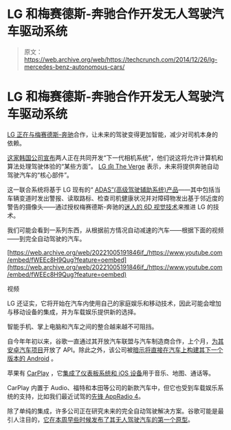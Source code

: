 # LG 和梅赛德斯-奔驰合作开发无人驾驶汽车驱动系统 

> 原文：<https://web.archive.org/web/https://techcrunch.com/2014/12/26/lg-mercedes-benz-autonomous-cars/>

# LG 和梅赛德斯-奔驰合作开发无人驾驶汽车驱动系统

[LG 正在与梅赛德斯-奔驰](https://web.archive.org/web/20221005191846/http://www.lgnewsroom.com/newsroom/contents/64810)合作，让未来的驾驶变得更加智能，减少对司机本身的依赖。

[这家韩国公司宣布](https://web.archive.org/web/20221005191846/http://www.lgnewsroom.com/newsroom/contents/64810)两人正在共同开发“下一代相机系统”，他们说这将允许计算机和算法处理驾驶体验的“某些方面”。 [LG 向 The Verge](https://web.archive.org/web/20221005191846/http://www.theverge.com/2014/12/25/7448935/lg-mercedes-benz-driverless-car-stereo-camera) 表示，未来将提供奔驰自动驾驶汽车的“核心部件”。

这一联合系统将基于 LG 现有的“ [ADAS”(高级驾驶辅助系统)产品](https://web.archive.org/web/20221005191846/http://www.lgvccompany.com/en/products/adas-camera-system)——其中包括当车辆变道时发出警报、读取路标、检查司机健康状况并对障碍物发出基于邻近度的警告的摄像头——通过授权梅赛德斯-奔驰的[迷人的 6D 视觉技术](https://web.archive.org/web/20221005191846/http://www.parkplace.com/news/vehicles/mercedes-benz-6d-vision-safety-2267)来推进 LG 的技术。

我们可能会看到一系列东西，从根据前方情况自动减速的汽车——根据下面的视频——到完全自动驾驶的汽车。

[https://web.archive.org/web/20221005191846if_/https://www.youtube.com/embed/fWEEc8H9Qug?feature=oembed](https://web.archive.org/web/20221005191846if_/https://www.youtube.com/embed/fWEEc8H9Qug?feature=oembed)

视频

LG 还证实，它将开始在汽车内使用自己的家庭娱乐和移动技术，因此可能会增加与移动设备的集成，并为车载娱乐提供新的选择。

智能手机、掌上电脑和汽车之间的整合越来越不可阻挡。

自今年年初以来，谷歌一直通过其开放汽车联盟与汽车制造商合作，上个月，[为其安卓汽车项目](https://web.archive.org/web/20221005191846/https://beta.techcrunch.com/2014/11/18/android-auto-starts-the-engine-for-developers/)开放了 API。除此之外，该公司被[暗示将直接在汽车上构建其下一个版本的 Android](https://web.archive.org/web/20221005191846/http://www.reuters.com/article/2014/12/18/us-google-cars-idUSKBN0JW2PS20141218) 。

苹果有 [CarPlay](https://web.archive.org/web/20221005191846/https://www.apple.com/ios/carplay/) ，它[集成了仪表板系统和 iOS 设备](https://web.archive.org/web/20221005191846/https://beta.techcrunch.com/2014/03/03/apples-new-carplay-system-will-turn-tens-of-millions-of-cars-into-iphone-accessories/)用于音乐、地图、通话等。

CarPlay 内置于 Audio、福特和本田等公司的新款汽车中，但它也受到车载娱乐系统的支持，比如我们最近试驾的[先锋 AppRadio 4](https://web.archive.org/web/20221005191846/https://beta.techcrunch.com/2014/12/01/pioneer-appradio-4-with-apple-carplay-review/)。

除了单纯的集成，许多公司正在研究未来的完全自动驾驶解决方案。谷歌可能是最引人注目的，[它在本周早些时候发布了其无人驾驶汽车的第一个原型](https://web.archive.org/web/20221005191846/https://beta.techcrunch.com/2014/12/22/heres-what-googles-first-custom-built-self-driving-car-looks-like-now/)。